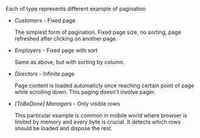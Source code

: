 Each of type represents different example of pagination

* _Customers_ - Fixed page
  
  The simplest form of pagination. Fixed page size, no sorting, page refreshed after clicking on another page.
  
* _Employers_ - Fixed page with sort

  Same as above, but with sorting by column.

* _Directors_ - Infinite page
  
  Page content is loaded automaticly once reaching certain point of page while scrolling down. This paging doesn't involve pager.

* _[ToBeDone] Managers_ - Only visible rows

  This particular example is common in mobile world where browser is limited by memory and every byte is crucial. It detects which rows should be loaded and dispose the rest.
